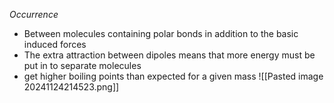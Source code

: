 *Occurrence*
+ Between molecules containing polar bonds in addition to the basic induced forces
+ The extra attraction between dipoles means that more energy must be put in to separate molecules
+ get higher boiling points than expected for a given mass
![[Pasted image 20241124214523.png]]